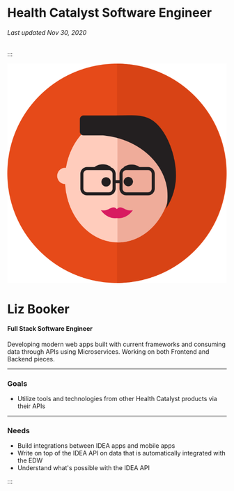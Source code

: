 # Health Catalyst Software Engineer

###### Last updated Nov 30, 2020

:::

<div class="persona-header">

![Avatar Image](./assets/avatars/avatar2.svg)

<div>

# Liz Booker

#### Full Stack Software Engineer

Developing modern web apps built with current frameworks and consuming data through APIs using Microservices.  Working on both Frontend and Backend pieces.

</div>

</div>

<article>

---

### Goals

-   Utilize tools and technologies from other Health Catalyst products via their APIs

---

### Needs

-   Build integrations between IDEA apps and mobile apps
-   Write on top of the IDEA API on data that is automatically integrated with the EDW
-   Understand what's possible with the IDEA API

</article>

:::
